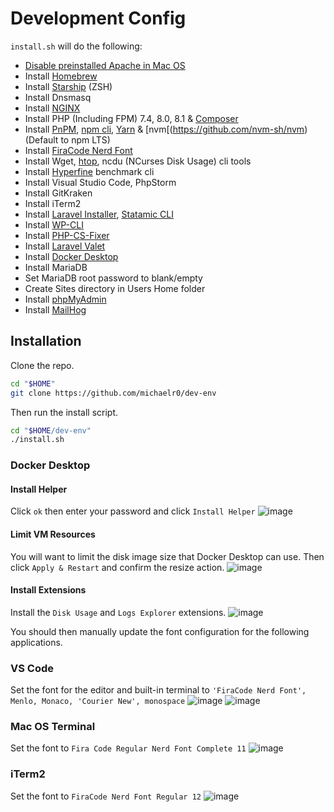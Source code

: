 # Development Config

`install.sh` will do the following:

- [Disable preinstalled Apache in Mac OS](https://apple.stackexchange.com/questions/119674/disable-apache-autostart)
- Install [Homebrew](https://brew.sh/)
- Install [Starship](https://starship.rs/) (ZSH)
- Install Dnsmasq
- Install [NGINX](https://docs.nginx.com/)
- Install PHP (Including FPM) 7.4, 8.0, 8.1 & [Composer](https://getcomposer.org/)
- Install [PnPM](https://pnpm.io/motivation), [npm cli](https://docs.npmjs.com/), [Yarn](https://yarnpkg.com/getting-started) & [nvm[(https://github.com/nvm-sh/nvm) (Default to npm LTS)
- Install [FiraCode Nerd Font](https://github.com/ryanoasis/nerd-fonts/tree/master/patched-fonts/FiraCode)
- Install Wget, [htop](https://github.com/htop-dev/htop), ncdu (NCurses Disk Usage) cli tools
- Install [Hyperfine](https://github.com/sharkdp/hyperfine) benchmark cli
- Install Visual Studio Code, PhpStorm
- Install GitKraken
- Install iTerm2
- Install [Laravel Installer](https://laravel.com/docs/8.x#the-laravel-installer), [Statamic CLI](https://statamic.dev/installing/local#install-statamic)
- Install [WP-CLI](https://wp-cli.org/)
- Install [PHP-CS-Fixer](https://github.com/FriendsOfPHP/PHP-CS-Fixer)
- Install [Laravel Valet](https://laravel.com/docs/9.x/valet)
- Install [Docker Desktop](https://www.docker.com/products/docker-desktop/)
- Install MariaDB
- Set MariaDB root password to blank/empty
- Create Sites directory in Users Home folder
- Install [phpMyAdmin](https://phpmyadmin.test/)
- Install [MailHog](http://localhost:8025/)

## Installation

Clone the repo.
```sh
cd "$HOME"
git clone https://github.com/michaelr0/dev-env
```

Then run the install script.
```sh
cd "$HOME/dev-env"
./install.sh
```

### Docker Desktop
#### Install Helper
Click `ok` then enter your password and click `Install Helper`
![image](https://user-images.githubusercontent.com/54159303/183357877-750baebb-7e24-4587-a71c-b46cc995dc3e.png)

#### Limit VM Resources
You will want to limit the disk image size that Docker Desktop can use.
Then click `Apply & Restart` and confirm the resize action.
![image](https://user-images.githubusercontent.com/54159303/183358297-b3e308b9-a537-4d1f-84d8-0fc9ba5278a3.png)

#### Install Extensions
Install the `Disk Usage` and `Logs Explorer` extensions.
![image](https://user-images.githubusercontent.com/54159303/183358628-88bc5c13-da07-4773-a0b3-a56366589ce1.png)


You should then manually update the font configuration for the following applications.
### VS Code
Set the font for the editor and built-in terminal to `'FiraCode Nerd Font', Menlo, Monaco, 'Courier New', monospace`
![image](https://user-images.githubusercontent.com/54159303/183346814-470232bf-6ce7-49ca-a8cc-396622eaca7e.png)
![image](https://user-images.githubusercontent.com/54159303/183346758-ffea5736-3f03-4177-9d00-5246bf29cc58.png)

### Mac OS Terminal
Set the font to `Fira Code Regular Nerd Font Complete 11`
![image](https://user-images.githubusercontent.com/54159303/182966469-ccfe31ea-b28e-4a3b-804c-d52a73241b65.png)

### iTerm2
Set the font to `FiraCode Nerd Font Regular 12`
![image](https://user-images.githubusercontent.com/54159303/182966262-7cfaab92-ad83-40dc-881e-48731fc0bb80.png)

